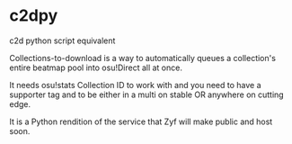 # c2dpy
 c2d python script equivalent
 
 Collections-to-download is a way to automatically queues a collection's entire beatmap pool into osu!Direct all at once.
 
 It needs osu!stats Collection ID to work with and you need to have a supporter tag and to be either in a multi on stable OR anywhere on cutting edge.
 
 It is a Python rendition of the service that Zyf will make public and host soon.
